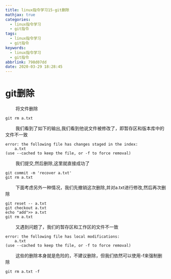 ```yaml
---
title: linux指令学习15-git删除
mathjax: true
categories:
  - linux指令学习
  - git指令
tags:
  - linux指令学习
  - git指令
keywords:
  - linux指令学习
  - git指令
abbrlink: 798d07dd
date: 2020-03-29 18:28:45
---
```


# git删除
&emsp;&emsp; 将文件删除
```
git rm a.txt
```
&emsp;&emsp; 我们看到了如下的输出,我们看到他说文件被修改了，即暂存区和版本库中的文件不一致
```
error: the following file has changes staged in the index:
    a.txt
(use --cached to keep the file, or -f to force removal)
```
&emsp;&emsp; 我们提交,然后删除,这里就直接成功了
```
git commit -m 'recover a.txt'
git rm a.txt
```

<!---more-->
&emsp;&emsp; 下面考虑另外一种情况，我们先撤销这次删除,并对a.txt进行修改,然后再次删除
```
git reset -- a.txt
git checkout a.txt
echo "add">> a.txt
git rm a.txt
```
&emsp;&emsp; 又遇到问题了，我们的暂存区和工作区的文件不一致
```
error: the following file has local modifications:
    a.txt
(use --cached to keep the file, or -f to force removal)
```
&emsp;&emsp; 这些的删除本身就是危险的，不建议删除，但我们依然可以使用-f来强制删除
```
git rm a.txt -f
```


